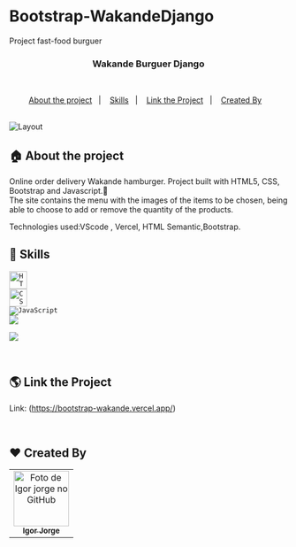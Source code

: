 # Bootstrap-WakandeDjango
Project fast-food burguer 

<h3 align="center">
  Wakande Burguer Django
</h3>

<br>

<p align="center">
  <a href="#house-about-the-project">About the project</a>&nbsp;&nbsp;&nbsp;|&nbsp;&nbsp;&nbsp;
  <a href="#rocket-Skills">Skills</a>&nbsp;&nbsp;&nbsp;|&nbsp;&nbsp;&nbsp;
  <a href="#earth_americas-Link-the-Project ">Link the Project</a>&nbsp;&nbsp;&nbsp;|&nbsp;&nbsp;&nbsp;
  <a href="#heart-Created-By">Created By</a>&nbsp;&nbsp;&nbsp;
</p>

<br>

<img alt="Layout" src="https://i.imgur.com/mpaaKTP.png">
<br>


## :house: About the project

Online order delivery Wakande hamburger.
Project built with HTML5, CSS, Bootstrap and Javascript.🚀 <br>
The site contains the menu with the images of the items to be chosen, being able to choose to add or remove the quantity of the products.

Technologies used:VScode , Vercel, HTML Semantic,Bootstrap.
<br>

## :rocket: Skills 

<code><img height="32" src="https://img.shields.io/badge/HTML5-E34F26?style=for-the-badge&logo=html5&logoColor=white" alt="HTML5"/>
</code> <code><img height="32" src="https://img.shields.io/badge/CSS3-1572B6?style=for-the-badge&logo=css3&logoColor=white" alt="CSS"/>
</code> <code><img src="https://img.shields.io/badge/JavaScript-323330?style=for-the-badge&logo=javascript&logoColor=F7DF1E" alt="JavaScript"/></code>
<code> <img heigth="32" src="https://img.shields.io/badge/Bootstrap-563D7C?style=for-the-badge&logo=bootstrap&logoColor=white"/> </code>
<code> <img heigth="32" src="https://img.shields.io/badge/Vercel-000000?style=for-the-badge&logo=vercel&logoColor=white"/> </code>

<br>

## :earth_americas: Link the Project 

Link: (https://bootstrap-wakande.vercel.app/)
<br>

<br>

## :heart: Created By
<table>
  <tr>
    <td align="center">
      <a href="https://www.linkedin.com/in/-igor-jorge-s-3a1205236/">
        <img src="https://i.imgur.com/XlBBoVs.png" width="100px;" alt="Foto de Igor jorge no GitHub"/><br>
        <sub>
          <b>Igor Jorge</b>
        </sub>
      </a>
    </td>
  </tr>
</table>

